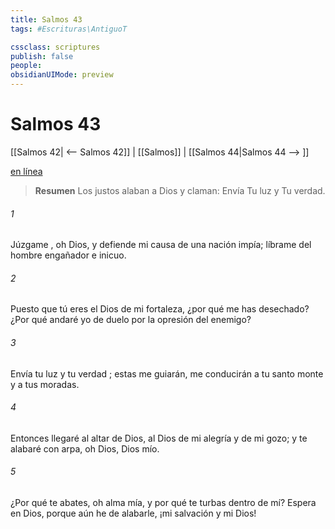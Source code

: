 ```yaml
---
title: Salmos 43
tags: #Escrituras\AntiguoT

cssclass: scriptures
publish: false
people:
obsidianUIMode: preview
---
```


# Salmos 43
[[Salmos 42| <-- Salmos 42]] | [[Salmos]] | [[Salmos 44|Salmos 44 --> ]]

[en línea](https://churchofjesuschrist.org/study/scriptures/ot/ps/43?lang=spa)

> __Resumen__
Los justos alaban a Dios y claman: Envía Tu luz y Tu verdad.

###### 1 
Júzgame
, oh Dios, y defiende mi causa
de una nación impía; líbrame del hombre 
engañador
 e inicuo.

###### 2 
Puesto que tú eres el Dios de mi fortaleza, ¿por qué me has desechado?
¿Por qué andaré yo de 
duelo
 por la opresión del enemigo?

###### 3 
Envía tu luz y tu 
verdad
; estas me guiarán,
me conducirán a tu santo monte
y a tus moradas.

###### 4 
Entonces llegaré al altar de Dios,
al Dios de mi alegría y de mi gozo;
y te alabaré con arpa, oh Dios, Dios mío.

###### 5 
¿Por qué te abates, oh alma mía,
y por qué te turbas dentro de mí?
Espera en Dios, porque aún he de alabarle,
¡mi salvación y mi Dios!

